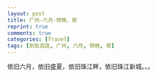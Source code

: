 ```yaml
---
layout: post
title: 广州-六月-傍晚、夜
reprint: true
comments: true
categories: [Travel]
tags: [到处逛逛, 广州, 六月, 傍晚, 夜]
---
```


依旧六月，依旧盛夏，依旧珠江畔，依旧珠江新城。。。


<script>
    photos=[
        ["/images/2019-06-15/DSC00757.jpg", "", "75%"],
        ["/images/2019-06-15/DSC00758.jpg", "", "75%"],
        ["/images/2019-06-15/DSC00766.jpg", "", "75%"],
        ["/images/2019-06-15/DSC00767.jpg", "", "75%"],
        ["/images/2019-06-15/DSC00769.jpg", "", "75%"],
        ["/images/2019-06-15/DSC00773.jpg", "", "75%"],
        ["/images/2019-06-15/DSC00777.jpg", "", "75%"],
        ["/images/2019-06-15/DSC00780.jpg", "", "75%"],
        ["/images/2019-06-15/DSC00783.jpg", "", "75%"],
        ["/images/2019-06-15/DSC00786.jpg", "", "75%"],
        ["/images/2019-06-15/DSC00791.jpg", "", "75%"],
        ["/images/2019-06-15/DSC00795.jpg", "", "75%"],
        ["/images/2019-06-15/DSC00796.jpg", "", "75%"],
        ["/images/2019-06-15/DSC00800.jpg", "", "75%"],
        ["/images/2019-06-15/DSC00802.jpg", "", "75%"],
        ["/images/2019-06-15/DSC00804.jpg", "", "75%"],
        ["/images/2019-06-15/DSC00806.jpg", "", "75%"],
        ["/images/2019-06-15/DSC00808.jpg", "", "75%"],
        ["/images/2019-06-15/DSC00809.jpg", "", "75%"],
        ["/images/2019-06-15/DSC00811.jpg", "", "75%"],
        ["/images/2019-06-15/DSC00814.jpg", "", "75%"],
        ["/images/2019-06-15/DSC00815.jpg", "", "75%"],
        ["/images/2019-06-15/DSC00817.jpg", "", "75%"],
    ];
    for (var i=0; i<photos.length; i++)
    {
        document.write("<figure><a href=\"" + photos[i][0] + "\" target=\"_blank\">")
        document.write("<img src=\"" + photos[i][0] + "\" alt=\"" + photos[i][1] + "\" width=\"" + photos[i][2] + "\">")
        document.write("</a></figure>")

        if (photos[i].length > 3)
            document.write(photos[i][3] + "<br><br>")
        else if (photos[i][1].length > 0)
            document.write(photos[i][1] + "<br><br>")
        else
            document.write("<br>")
    }
</script>
